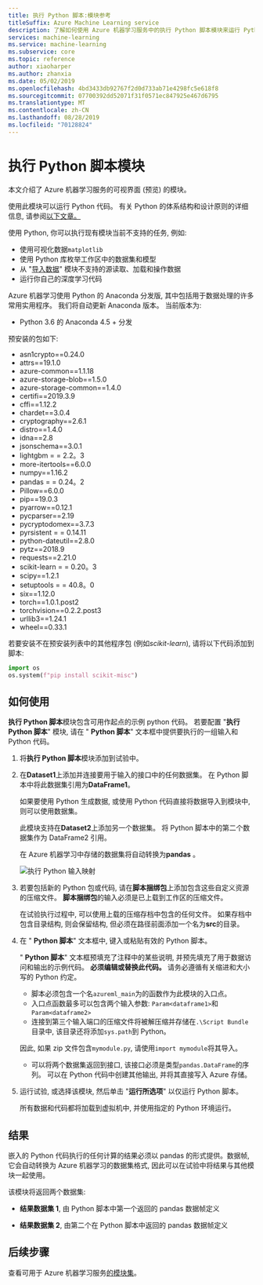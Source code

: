 ```yaml
---
title: 执行 Python 脚本:模块参考
titleSuffix: Azure Machine Learning service
description: 了解如何使用 Azure 机器学习服务中的执行 Python 脚本模块来运行 Python 代码。
services: machine-learning
ms.service: machine-learning
ms.subservice: core
ms.topic: reference
author: xiaoharper
ms.author: zhanxia
ms.date: 05/02/2019
ms.openlocfilehash: 4bd3433db92767f2d0d733ab71e4298fc5e618f8
ms.sourcegitcommit: 07700392dd52071f31f0571ec847925e467d6795
ms.translationtype: MT
ms.contentlocale: zh-CN
ms.lasthandoff: 08/28/2019
ms.locfileid: "70128824"
---
```

# <a name="execute-python-script-module"></a>执行 Python 脚本模块

本文介绍了 Azure 机器学习服务的可视界面 (预览) 的模块。

使用此模块可以运行 Python 代码。 有关 Python 的体系结构和设计原则的详细信息, 请参阅[以下文章。](https://docs.microsoft.com/azure/machine-learning/machine-learning-execute-python-scripts)

使用 Python, 你可以执行现有模块当前不支持的任务, 例如:

+ 使用可视化数据`matplotlib`
+ 使用 Python 库枚举工作区中的数据集和模型
+ 从 "[导入数据](./import-data.md)" 模块不支持的源读取、加载和操作数据
+ 运行你自己的深度学习代码 


Azure 机器学习使用 Python 的 Anaconda 分发版, 其中包括用于数据处理的许多常用实用程序。 我们将自动更新 Anaconda 版本。 当前版本为:
 -  Python 3.6 的 Anaconda 4.5 + 分发 

预安装的包如下:
-  asn1crypto==0.24.0
- attrs==19.1.0
- azure-common==1.1.18
- azure-storage-blob==1.5.0
- azure-storage-common==1.4.0
- certifi==2019.3.9
- cffi==1.12.2
- chardet==3.0.4
- cryptography==2.6.1
- distro==1.4.0
- idna==2.8
- jsonschema==3.0.1
- lightgbm = = 2.2。3
- more-itertools==6.0.0
- numpy==1.16.2
- pandas = = 0.24。2
- Pillow==6.0.0
- pip==19.0.3
- pyarrow==0.12.1
- pycparser==2.19
- pycryptodomex==3.7.3
- pyrsistent = = 0.14.11
- python-dateutil==2.8.0
- pytz==2018.9
- requests==2.21.0
- scikit-learn = = 0.20。3
- scipy==1.2.1
- setuptools = = 40.8。0
- six==1.12.0
- torch==1.0.1.post2
- torchvision==0.2.2.post3
- urllib3==1.24.1
- wheel==0.33.1 

 若要安装不在预安装列表中的其他程序包 (例如*scikit-learn*), 请将以下代码添加到脚本: 

 ```python
import os
os.system(f"pip install scikit-misc")
```

## <a name="how-to-use"></a>如何使用

**执行 Python 脚本**模块包含可用作起点的示例 python 代码。 若要配置 "**执行 Python 脚本**" 模块, 请在 " **Python 脚本**" 文本框中提供要执行的一组输入和 Python 代码。

1. 将**执行 Python 脚本**模块添加到试验中。

2. 在**Dataset1**上添加并连接要用于输入的接口中的任何数据集。 在 Python 脚本中将此数据集引用为**DataFrame1**。

    如果要使用 Python 生成数据, 或使用 Python 代码直接将数据导入到模块中, 则可以使用数据集。

    此模块支持在**Dataset2**上添加另一个数据集。 将 Python 脚本中的第二个数据集作为 DataFrame2 引用。

    在 Azure 机器学习中存储的数据集将自动转换为**pandas** 。

    ![执行 Python 输入映射](media/module/python-module.png)

4. 若要包括新的 Python 包或代码, 请在**脚本捆绑包**上添加包含这些自定义资源的压缩文件。 **脚本捆绑包**的输入必须是已上载到工作区的压缩文件。 

    在试验执行过程中, 可以使用上载的压缩存档中包含的任何文件。 如果存档中包含目录结构, 则会保留结构, 但必须在路径前面添加一个名为**src**的目录。

5. 在 " **Python 脚本**" 文本框中, 键入或粘贴有效的 Python 脚本。

    " **Python 脚本**" 文本框预填充了注释中的某些说明, 并预先填充了用于数据访问和输出的示例代码。 **必须编辑或替换此代码。** 请务必遵循有关缩进和大小写的 Python 约定。

    + 脚本必须包含一个名`azureml_main`为的函数作为此模块的入口点。
    + 入口点函数最多可以包含两个输入参数: `Param<dataframe1>`和`Param<dataframe2>`
    + 连接到第三个输入端口的压缩文件将被解压缩并存储在`.\Script Bundle`目录中, 该目录还将添加`sys.path`到 Python。 

    因此, 如果 zip 文件包含`mymodule.py`, 请使用`import mymodule`将其导入。

    + 可以将两个数据集返回到接口, 该接口必须是类型`pandas.DataFrame`的序列。 可以在 Python 代码中创建其他输出, 并将其直接写入 Azure 存储。

6. 运行试验, 或选择该模块, 然后单击 "**运行所选项**" 以仅运行 Python 脚本。

    所有数据和代码都将加载到虚拟机中, 并使用指定的 Python 环境运行。

## <a name="results"></a>结果

嵌入的 Python 代码执行的任何计算的结果必须以 pandas 的形式提供。数据帧, 它会自动转换为 Azure 机器学习的数据集格式, 因此可以在试验中将结果与其他模块一起使用。

该模块将返回两个数据集:  
  
+ **结果数据集 1**, 由 Python 脚本中第一个返回的 pandas 数据帧定义

+ **结果数据集 2**, 由第二个在 Python 脚本中返回的 pandas 数据帧定义


## <a name="next-steps"></a>后续步骤

查看可用于 Azure 机器学习服务[的模块集](module-reference.md)。 